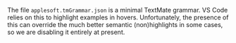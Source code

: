 The file `applesoft.tmGrammar.json` is a minimal TextMate grammar.  VS Code relies on this to highlight examples in hovers.  Unfortunately, the presence of this can override the much better semantic (non)highlights in some cases, so we are disabling it entirely at present.